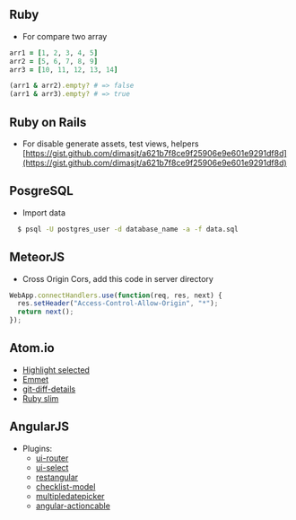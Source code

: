 ## Ruby

* For compare two array

```ruby
arr1 = [1, 2, 3, 4, 5]
arr2 = [5, 6, 7, 8, 9]
arr3 = [10, 11, 12, 13, 14]

(arr1 & arr2).empty? # => false
(arr1 & arr3).empty? # => true
```

## Ruby on Rails
* For disable generate assets, test views, helpers
[https://gist.github.com/dimasjt/a621b7f8ce9f25906e9e601e9291df8d](https://gist.github.com/dimasjt/a621b7f8ce9f25906e9e601e9291df8d)


## PosgreSQL

* Import data
```bash
  $ psql -U postgres_user -d database_name -a -f data.sql
```

## MeteorJS

* Cross Origin Cors, add this code in server directory
```javascript
WebApp.connectHandlers.use(function(req, res, next) {
  res.setHeader("Access-Control-Allow-Origin", "*");
  return next();
});

```

## Atom.io

- [Highlight selected](https://atom.io/packages/highlight-selected)
- [Emmet](https://atom.io/packages/emmet)
- [git-diff-details](https://atom.io/packages/git-diff-details)
- [Ruby slim](https://atom.io/packages/ruby-slim)

## AngularJS
- Plugins:
  - [ui-router](https://github.com/angular-ui/ui-router)
  - [ui-select](https://github.com/angular-ui/ui-select)
  - [restangular](https://github.com/mgonto/restangular)
  - [checklist-model](https://github.com/vitalets/checklist-model)
  - [multipledatepicker](https://github.com/arca-computing/MultipleDatePicker)
  - [angular-actioncable](https://github.com/angular-actioncable/angular-actioncable)
